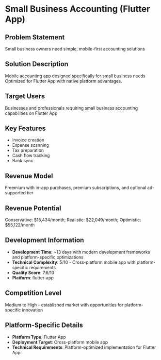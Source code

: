 # Small Business Accounting (Flutter App)

## Problem Statement
Small business owners need simple, mobile-first accounting solutions

## Solution Description
Mobile accounting app designed specifically for small business needs Optimized for Flutter App with native platform advantages.

## Target Users
Businesses and professionals requiring small business accounting capabilities on Flutter App

## Key Features
- Invoice creation
- Expense scanning
- Tax preparation
- Cash flow tracking
- Bank sync

## Revenue Model
Freemium with in-app purchases, premium subscriptions, and optional ad-supported tier

## Revenue Potential
Conservative: $15,434/month; Realistic: $22,049/month; Optimistic: $55,122/month

## Development Information
- **Development Time**: ~13 days with modern development frameworks and platform-specific optimizations
- **Technical Complexity**: 5/10 - Cross-platform mobile app with platform-specific requirements
- **Quality Score**: 7.6/10
- **Platform**: flutter-app

## Competition Level
Medium to High - established market with opportunities for platform-specific innovation

## Platform-Specific Details
- **Platform Type**: Flutter App
- **Deployment Target**: Cross-platform mobile app
- **Technical Requirements**: Platform-optimized implementation for Flutter App

